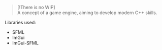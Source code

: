 > [!There is no WIP]  
> A concept of a game engine, aiming to develop modern C++ skills.    
  
Libraries used:
- SFML
- ImGui
- ImGui-SFML
